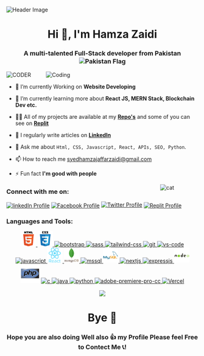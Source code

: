 <img src="https://ton.twimg.com/onboarding/professional_profiles/upsell_header_wide_v2.png" alt="Header Image" align="center" width="1000"/>

<h1 align="center">Hi 👋, I'm Hamza Zaidi</h1>
<h3 align="center">A multi-talented Full-Stack developer from Pakistan <img align="center" src="https://cdn.worldvectorlogo.com/logos/pakstan.svg" alt="Pakistan Flag" height="40" width="40" /></h3>
<img align="right" alt="Coding" width="400" src="https://miro.medium.com/max/680/0*7Q3yvSIv_t0ioJ-Z.gif"/>
<p align="left"> <img src="https://komarev.com/ghpvc/?username=HamzaZaidiX&label=Profile%20repositories%20followers%20views&color=b60e21&style=flat" alt="CODER" /> </p>

- 🔭 I’m currently Working on **Website Developing** 

- 🌱 I’m currently learning more about **React JS, MERN Stack, Blockchain Dev etc.**

- 👨‍💻 All of my projects are available at my [**Repo's**](https://github.com/HamzaZaidiX) and some of you can see on [**Replit**](https://replit.com/@HamzaJaffar)

- 📝 I regularly write articles on [**LinkedIn**](https://www.linkedin.com/in/shjz/)

- 💬 Ask me about `Html, CSS, Javascript, React, APIs, SEO, Python`.

- 📫 How to reach me <a href="mailto=syedhamzajaffarzaidi@gmail.com" target="blank">syedhamzajaffarzaidi@gmail.com</a>

- ⚡ Fun fact **I'm good with people**

<a href="https://github.com/HamzaZaidiX?tab=repositories" target="blank"><img align="right" alt="cat" width="100" src="https://github.githubassets.com/images/mona-loading-light.gif" alt="Github Cat Loading"/></a>

<h3 align="left">Connect with me on:</h3>
<p align="left">
<a href="https://www.linkedin.com/in/shjz/" target="blank"><img align="center" src="https://raw.githubusercontent.com/rahuldkjain/github-profile-readme-generator/master/src/images/icons/Social/linked-in-alt.svg" alt="linkedIn Profile" height="30" width="40" /></a>
<a href="https://www.facebook.com/HamzaZaidi.123X/" target="blank"><img align="center" src="https://raw.githubusercontent.com/rahuldkjain/github-profile-readme-generator/master/src/images/icons/Social/facebook.svg" alt="Facebook Profile" height="30" width="40" /></a>
<a href="https://twitter.com/syedhamzajaffa2" target="blank"><img src="https://cdn.worldvectorlogo.com/logos/twitter-6.svg" alt="Twitter Profile" height="30" width="40"/></a>
<a href="https://replit.com/@HamzaJaffar" target="blank"><img align="center" src="https://www.vectorlogo.zone/logos/replit/replit-icon.svg" alt="Replit Profile" height="30" width="30" /></a></p>

<h3 align="left">Languages and Tools:</h3>
<p align="center"><a href="https://www.w3.org/html/" target="_blank" rel="noreferrer"> <img src="https://raw.githubusercontent.com/devicons/devicon/master/icons/html5/html5-original-wordmark.svg" alt="html5" width="40" height="40"/> </a> <a href="https://www.w3schools.com/css/" target="_blank" rel="noreferrer"> <img src="https://raw.githubusercontent.com/devicons/devicon/master/icons/css3/css3-original-wordmark.svg" alt="css3" width="40" height="40"/> </a> <a href="https://getbootstrap.com" target="_blank" rel="noreferrer"> <img src="https://cdn.worldvectorlogo.com/logos/bootstrap-4.svg" alt="bootstrap" width="40" height="40"/> </a> <a href="https://www.w3schools.com/sass/" target="_blank" rel="noreferrer"> <img src="https://cdn.worldvectorlogo.com/logos/sass-1.svg" alt="sass" width="40" height="40"/> </a> <a href="https://tailwindcss.com/" target="_blank" rel="noreferrer"> <img src="https://tailwindcss.com/_next/static/media/tailwindcss-mark.79614a5f61617ba49a0891494521226b.svg" alt="tailwind-css" width="40" height="40"/> </a> <a href="https://git-scm.com/" target="_blank" rel="noreferrer"> <img src="https://www.vectorlogo.zone/logos/git-scm/git-scm-icon.svg" alt="git" width="40" height="40"/> </a> <a href="https://code.visualstudio.com/" target="_blank" rel="noreferrer"> <img src="https://cdn.worldvectorlogo.com/logos/visual-studio-code-1.svg" alt="vs-code" width="40" height="40"/> </a> <a href="https://developer.mozilla.org/en-US/docs/Web/JavaScript" target="_blank" rel="noreferrer"> <img src="https://cdn.worldvectorlogo.com/logos/nodejs-icon.svg" alt="javascript" width="50" height="50"/> </a> <a href="https://reactjs.org/" target="_blank" rel="noreferrer"> <img src="https://raw.githubusercontent.com/devicons/devicon/master/icons/react/react-original-wordmark.svg" alt="react" width="40" height="40"/> </a> <a href="https://www.mongodb.com/" target="_blank" rel="noreferrer"> <img src="https://raw.githubusercontent.com/devicons/devicon/master/icons/mongodb/mongodb-original-wordmark.svg" alt="mongodb" width="40" height="40"/> </a> <a href="https://www.microsoft.com/en-us/sql-server" target="_blank" rel="noreferrer"> <img src="https://www.svgrepo.com/show/303229/microsoft-sql-server-logo.svg" alt="mssql" width="40" height="40"/> </a> <a href="https://www.mysql.com/" target="_blank" rel="noreferrer"> <img src="https://raw.githubusercontent.com/devicons/devicon/master/icons/mysql/mysql-original-wordmark.svg" alt="mysql" width="40" height="40"/> </a> <a href="https://nextjs.org/" target="_blank" rel="noreferrer"> <img src="https://cdn.worldvectorlogo.com/logos/nextjs-2.svg" alt="nextjs" width="40" height="40"/> </a> <a href="https://expressjs.com/" target="_blank" rel="noreferrer"> <img src="https://cdn.worldvectorlogo.com/logos/express-109.svg" alt="expressjs" width="40" height="40"/> </a> <a href="https://nodejs.org" target="_blank" rel="noreferrer"> <img src="https://raw.githubusercontent.com/devicons/devicon/master/icons/nodejs/nodejs-original-wordmark.svg" alt="nodejs" width="40" height="40"/> </a> <img src="https://raw.githubusercontent.com/devicons/devicon/master/icons/php/php-original.svg" alt="php" width="50" height="50"/> </a> <a href="https://simple.wikipedia.org/wiki/C_%28programming_language%29" target="_blank" rel="noreferrer"> <img src="https://cdn.worldvectorlogo.com/logos/c-1.svg" alt="c" width="40" height="40"/> </a> <a href="https://www.java.com/en/" target="_blank" rel="noreferrer"> <img src="https://cdn.worldvectorlogo.com/logos/java-4.svg" alt="java" width="40" height="40"/> </a> <a href="https://www.python.org/" target="_blank" rel="noreferrer"> <img src="https://cdn.worldvectorlogo.com/logos/python-4.svg" alt="python" width="40" height="40"/> </a> <a href="https://www.adobe.com/products/premiere.html" target="_blank" rel="noreferrer"> <img src="https://cdn.worldvectorlogo.com/logos/premiere-cc.svg" alt="adobe-premiere-pro-cc" width="40" height="40"/> </a> <a href="https://vercel.com/" target="_blank" rel="noreferrer"> <img src="https://nextjs-template.vercel.app/vercel.svg" alt="Vercel" width="50" height="50"/></a></p>

<p align="center"><a href="https://camo.githubusercontent.com/fbf4f4aadb79493225ed43d6daca84015eafa94d496ef07bbf723200e12f923c/68747470733a2f2f6769746875622d726561646d652d73746174732e76657263656c2e6170702f6170692f746f702d6c616e67732f3f757365726e616d653d616e7572616768617a7261" alt="Most Languages Used"><img align="center" src="https://camo.githubusercontent.com/fbf4f4aadb79493225ed43d6daca84015eafa94d496ef07bbf723200e12f923c/68747470733a2f2f6769746875622d726561646d652d73746174732e76657263656c2e6170702f6170692f746f702d6c616e67732f3f757365726e616d653d616e7572616768617a7261" /></a></p>

<h1 align="center">Bye 👋</h1>
<h3 align="center">Hope you are also doing Well also 👍 my Profile Please feel Free to Contect Me 📞!</h3>
